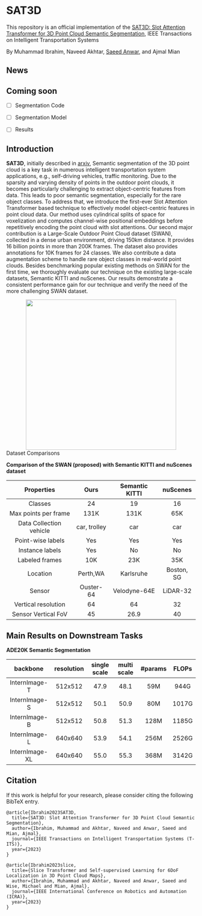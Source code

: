 # SAT3D

This repository is an official implementation of the [SAT3D: Slot Attention Transformer for 3D Point Cloud Semantic Segmentation](https://arxiv.org/), IEEE Transactions on Intelligent Transportation Systems  

By Muhammad Ibrahim, Naveed Akhtar, [Saeed Anwar](https://saeed-anwar.github.io/), and Ajmal Mian
## News


## Coming soon
- [ ] Segmentation Code
- [ ] Segmentation Model
- [ ] Results


## Introduction

**SAT3D**, initially described in [arxiv](https://arxiv.org/), Semantic segmentation of the 3D point cloud is a key task in numerous intelligent transportation system applications, e.g., self-driving vehicles, traffic monitoring. Due to the sparsity and varying density of  points in the outdoor point clouds, it becomes  particularly challenging to extract object-centric features from data. This leads to poor semantic segmentation, especially for the rare object classes. To address that, we introduce the first-ever Slot Attention Transformer based technique to effectively model object-centric features in point cloud data. Our method uses cylindrical splits of space for voxelization and computes channel-wise positional embeddings before repetitively encoding the point cloud with slot attentions. Our second major contribution is a Large-Scale Outdoor Point Cloud dataset (SWAN), collected in a dense urban environment, driving 150km distance. It provides 16 billion points in more than 200K frames. The dataset also provides annotations for 10K frames for 24 classes. We also contribute a data augmentation scheme to handle rare object classes in real-world point clouds. Besides benchmarking popular existing methods on SWAN for the first time, we thoroughly evaluate our technique on the existing large-scale datasets, Semantic KITTI and nuScenes. Our results demonstrate a consistent performance gain for our technique and verify the need of the more challenging SWAN dataset. 

<div align=center>
<img src='./figs/arch.png' width=400>
</div

## Dataset Comparisons

**Comparison of the SWAN (proposed) with Semantic KITTI and nuScenes dataset**

| Properties              | Ours          | Semantic KITTI | nuScenes    | 
| :---:                   | :---:         | :---:          | :---:       |  
| Classes                 | 24            | 19             | 16          |
| Max points per frame    | 131K          | 131K           | 65K         |
| Data Collection vehicle | car, trolley  | car            | car         | 
| Point-wise labels       | Yes           | Yes            | Yes         |
| Instance labels         | Yes           | No             | No          | 
| Labeled frames          | 10K           | 23K            | 35K         | 
| Location                | Perth,WA      | Karlsruhe      | Boston, SG  |
| Sensor                  | Ouster-64     | Velodyne-64E   | LiDAR-32    | 
| Vertical resolution     | 64            | 64             | 32          | 
| Sensor Vertical FoV     | 45            | 26.9           | 40          | 


## Main Results on Downstream Tasks

**ADE20K Semantic Segmentation**

| backbone | resolution | single scale | multi scale | #params | FLOPs|
| :---: | :---: | :---: | :---: | :---: | :---: | 
| InternImage-T | 512x512 | 47.9 | 48.1 | 59M | 944G | 
| InternImage-S | 512x512 | 50.1 | 50.9 | 80M | 1017G |
| InternImage-B | 512x512 | 50.8 | 51.3 | 128M | 1185G |
| InternImage-L | 640x640 | 53.9 | 54.1 | 256M | 2526G |
| InternImage-XL | 640x640 | 55.0 | 55.3 | 368M | 3142G |

## Citation

If this work is helpful for your research, please consider citing the following BibTeX entry.

```
@article{Ibrahim2023SAT3D,
  title={SAT3D: Slot Attention Transformer for 3D Point Cloud Semantic Segmentation},
  author={Ibrahim, Muhammad and Akhtar, Naveed and Anwar, Saeed and Mian, Ajmal},
  journal={IEEE Transactions on Intelligent Transportation Systems (T-ITS)},
  year={2023}
}

@article{Ibrahim2023slice,
  title={Slice Transformer and Self-supervised Learning for 6DoF Localization in 3D Point Cloud Maps},
  author={Ibrahim, Muhammad and Akhtar, Naveed and Anwar, Saeed and Wise, Michael and Mian, Ajmal},
  journal={IEEE International Conference on Robotics and Automation (ICRA)},
  year={2023}
}
```
